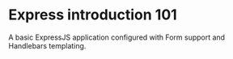 # Express introduction 101

A basic ExpressJS application configured with Form support and Handlebars templating.

